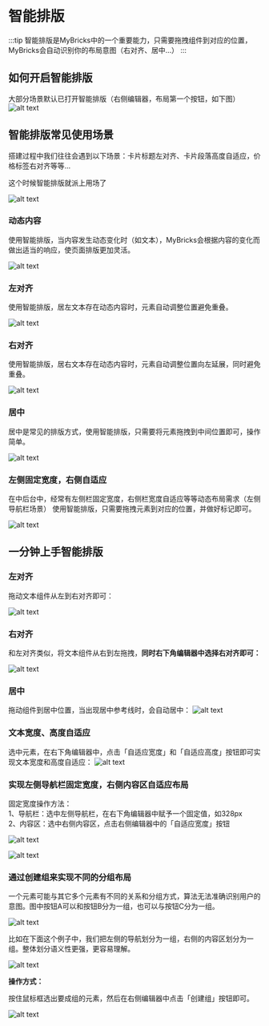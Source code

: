 # 智能排版

:::tip
智能排版是MyBricks中的一个重要能力，只需要拖拽组件到对应的位置，MyBricks会自动识别你的布局意图（右对齐、居中…）
:::

## 如何开启智能排版
大部分场景默认已打开智能排版（右侧编辑器，布局第一个按钮，如下图）
![alt text](img/image-10.png)

## 智能排版常见使用场景
搭建过程中我们往往会遇到以下场景：卡片标题左对齐、卡片段落高度自适应，价格标签右对齐等等… 

这个时候智能排版就派上用场了

![alt text](img/image-12.png)

### 动态内容
使用智能排版，当内容发生动态变化时（如文本），MyBricks会根据内容的变化而做出适当的响应，使页面排版更加灵活。

![alt text](<img/2024-04-24 19.34.31-1.gif>)

### 左对齐
使用智能排版，居左文本存在动态内容时，元素自动调整位置避免重叠。

![alt text](<img/2024-04-24 19.56.43.gif>)

### 右对齐
使用智能排版，居右文本存在动态内容时，元素自动调整位置向左延展，同时避免重叠。    

![alt text](<img/2024-04-24 21.18.37.gif>)

### 居中
居中是常见的排版方式，使用智能排版，只需要将元素拖拽到中间位置即可，操作简单。

![alt text](<img/2024-04-24 21.33.09.gif>)

### 左侧固定宽度，右侧自适应
在中后台中，经常有左侧栏固定宽度，右侧栏宽度自适应等等动态布局需求（左侧导航栏场景）
使用智能排版，只需要拖拽元素到对应的位置，并做好标记即可。

![alt text](<img/2024-03-08 17.42.38.gif>)




## 一分钟上手智能排版

### 左对齐
拖动文本组件从左到右对齐即可：

![alt text](<img/2024-04-24 21.56.29.gif>)

### 右对齐 
和左对齐类似，将文本组件从右到左拖拽，**同时右下角编辑器中选择右对齐即可：**

![alt text](<img/2024-04-25 11.11.41.gif>)

### 居中
拖动组件到居中位置，当出现居中参考线时，会自动居中：
![alt text](<img/2024-04-25 11.14.32.gif>)

### 文本宽度、高度自适应
选中元素，在右下角编辑器中，点击「自适应宽度」和「自适应高度」按钮即可实现文本宽度和高度自适应：
![alt text](<img/2024-04-25 11.17.14.gif>)


### 实现左侧导航栏固定宽度，右侧内容区自适应布局
固定宽度操作方法：   
1、导航栏：选中左侧导航栏，在右下角编辑器中赋予一个固定值，如328px   
2、内容区：选中右侧内容区，点击右侧编辑器中的「自适应宽度」按钮

![alt text](img/image-4.png)

![alt text](img/image-5.png)

### 通过创建组来实现不同的分组布局
一个元素可能与其它多个元素有不同的关系和分组方式，算法无法准确识别用户的意图。图中按钮A可以和按钮B分为一组，也可以与按钮C分为一组。

![alt text](img/image-6.png)

比如在下面这个例子中，我们把左侧的导航划分为一组，右侧的内容区划分为一组。整体划分语义性更强，更容易理解。

![alt text](img/image-7.png)

**操作方式：**

按住鼠标框选出要成组的元素，然后在右侧编辑器中点击「创建组」按钮即可。

![alt text](<img/2024-04-25 11.41.32.gif>)